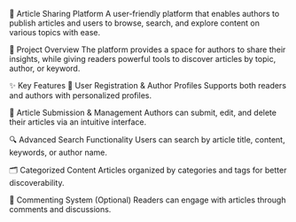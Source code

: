 📝 Article Sharing Platform
A user-friendly platform that enables authors to publish articles and users to browse, search, and explore content on various topics with ease.

📌 Project Overview
The platform provides a space for authors to share their insights, while giving readers powerful tools to discover articles by topic, author, or keyword.

✨ Key Features
🔐 User Registration & Author Profiles
Supports both readers and authors with personalized profiles.

📝 Article Submission & Management
Authors can submit, edit, and delete their articles via an intuitive interface.

🔍 Advanced Search Functionality
Users can search by article title, content, keywords, or author name.

🗂️ Categorized Content
Articles organized by categories and tags for better discoverability.

💬 Commenting System (Optional)
Readers can engage with articles through comments and discussions.
